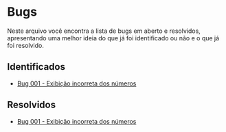 # Bugs

Neste arquivo você encontra a lista de bugs em aberto e resolvidos, apresentando uma melhor ideia do que já foi identificado ou não e o que já foi resolvido.

## Identificados

- [Bug 001 - Exibição incorreta dos números](bugs/001.md)

## Resolvidos

- [Bug 001 - Exibição incorreta dos números](bugs/001.md)